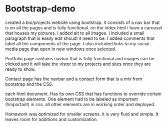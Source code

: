 # Bootstrap-demo
created a bio/projects website using bootstrap. 
it consists of a nav bar that is on all the pages and is fully functional. 
on the index.html i have a carousel that houses my pictures. I added alt to all images. I included a small paragraph that is easily edit shoudl it need to be. I added comments that label all the components of the page. I also included links to my social media page that open in new windows once selected. 

Portfolio page contains navbar that is fully functional and images can be clicked and it will take the vistor to my projects and sites once they are ready to show. 

Contact page has the navbar and a contact form that is a mix from bootstrap and the CSS.

each html document. Has its own CSS that has functions to override certain bootstrap elements. One element had to be labeled as important (!important) in css. all other elements are in working order and deployed. 

Homework was optimized for smaller screens. it is very fluid and simple. It leaves room for additions and customization.